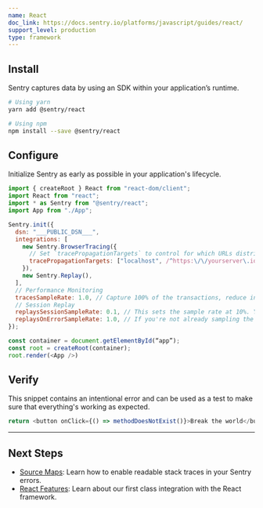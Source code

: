 ```yaml
---
name: React
doc_link: https://docs.sentry.io/platforms/javascript/guides/react/
support_level: production
type: framework
---
```


## Install

Sentry captures data by using an SDK within your application’s runtime.

```bash
# Using yarn
yarn add @sentry/react

# Using npm
npm install --save @sentry/react
```

## Configure

Initialize Sentry as early as possible in your application's lifecycle.

```javascript
import { createRoot } React from "react-dom/client";
import React from "react";
import * as Sentry from "@sentry/react";
import App from "./App";

Sentry.init({
  dsn: "___PUBLIC_DSN___",
  integrations: [
    new Sentry.BrowserTracing({
      // Set `tracePropagationTargets` to control for which URLs distributed tracing should be enabled
      tracePropagationTargets: ["localhost", /^https:\/\/yourserver\.io\/api/],
    }),
    new Sentry.Replay(),
  ],
  // Performance Monitoring
  tracesSampleRate: 1.0, // Capture 100% of the transactions, reduce in production!
  // Session Replay
  replaysSessionSampleRate: 0.1, // This sets the sample rate at 10%. You may want to change it to 100% while in development and then sample at a lower rate in production.
  replaysOnErrorSampleRate: 1.0, // If you're not already sampling the entire session, change the sample rate to 100% when sampling sessions where errors occur.
});

const container = document.getElementById(“app”);
const root = createRoot(container);
root.render(<App />)
```

## Verify

This snippet contains an intentional error and can be used as a test to make sure that everything's working as expected.

```javascript
return <button onClick={() => methodDoesNotExist()}>Break the world</button>;
```

---

## Next Steps

- [Source Maps](https://docs.sentry.io/platforms/javascript/guides/react/sourcemaps/): Learn how to enable readable stack traces in your Sentry errors.
- [React Features](https://docs.sentry.io/platforms/javascript/guides/react/features/): Learn about our first class integration with the React framework.

